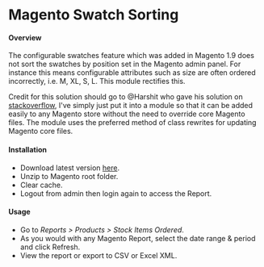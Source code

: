 # Magento Swatch Sorting
#### Overview
The configurable swatches feature which was added in Magento 1.9 does not sort the swatches by position set in the Magento admin panel. For instance this means configurable attributes such as size are often ordered incorrectly, i.e. M, XL, S, L. This module rectifies this.

Credit for this solution should go to @Harshit who gave his solution on [stackoverflow](http://stackoverflow.com/a/28867699/1814446), I've simply just put it into a module so that it can be added easily to any Magento store without the need to override core Magento files.  The module uses the preferred method of class rewrites for updating Magento core files.

#### Installation
* Download latest version [here](https://github.com/rossmc/Rossmc_Stocksold/archive/master.zip). 
* Unzip to Magento root folder.
* Clear cache.
* Logout from admin then login again to access the Report.

#### Usage

* Go to *Reports > Products > Stock Items Ordered*.
* As you would with any Magento Report, select the date range & period and click Refresh.
* View the report or export to CSV or Excel XML.